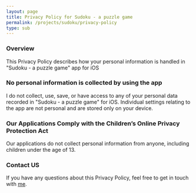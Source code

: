 ```yaml
---
layout: page
title: Privacy Policy for Sudoku - a puzzle game
permalink: /projects/sudoku/privacy-policy
type: sub
---
```


### Overview

This Privacy Policy describes how your personal information is handled in "Sudoku - a puzzle game" app for iOS

### No personal information is collected by using the app

I do not collect, use, save, or have access to any of your personal data recorded in "Sudoku - a puzzle game" for iOS.
Individual settings relating to the app are not personal and are stored only on your device.

### Our Applications Comply with the Children’s Online Privacy Protection Act

Our applications do not collect personal information from anyone, including children under the age of 13.

### Contact US

If you have any questions about this Privacy Policy, feel free to get in touch with [me](/contact).